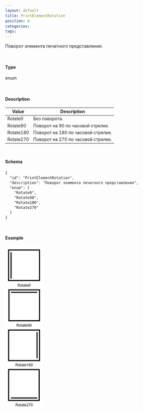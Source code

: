 ```yaml
---
layout: default
title: PrintElementRotation
position: 6
categories: 
tags: 
---
```


Поворот элемента печатного представления.

   

#### Type

enum

   

#### Description  

|Value|Description|
|-----|-----------|
|Rotate0|Без поворота.|
|Rotate90|Поворот на 90 по часовой стрелке.|
|Rotate180|Поворот на 180 по часовой стрелке.|
|Rotate270|Поворот на 270 по часовой стрелке.|

   

#### Schema

```
{
  "id": "PrintElementRotation",
  "description": "Поворот элемента печатного представления",
  "enum": [
    "Rotate0",
    "Rotate90",
    "Rotate180",
    "Rotate270"
  ]
}
```

    

#### Example

![](PrintElementRotation.PNG)

 

 

